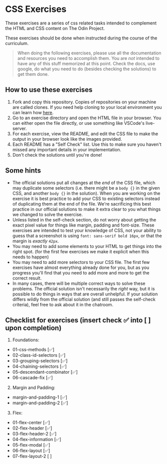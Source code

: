 # CSS Exercises

These exercises are a series of css related tasks intended to complement the HTML and CSS content on The Odin Project.

These exercises should be done when instructed during the course of the curriculum.

> When doing the following exercises, please use all the documentation and resources you need to accomplish them. You are _not_ intended to have any of this stuff memorized at this point. Check the docs, use google, do what you need to do (besides checking the solutions) to get them done.

## How to use these exercises

1. Fork and copy this repository. Copies of repositories on your machine are called clones. If you need help cloning to your local environment you can learn how [here](https://docs.github.com/en/github/creating-cloning-and-archiving-repositories/cloning-a-repository-from-github/cloning-a-repository).
2. Go to an exercise directory and open the HTML file in your browser. You can either open the file directly, or use something like VSCode's live-server.
3. For each exercise, view the README, and edit the CSS file to make the output in your browser look like the images provided.
4. Each README has a "Self Check" list. Use this to make sure you haven't missed any important details in your implementation.
5. Don't check the solutions until you're done!

## Some hints

-   The official solutions put all changes at the _end_ of the CSS file, which may duplicate some selectors (i.e. there might be a `body {}` in the given CSS, and another `body {}` in the solution). When you are working on the exercise it is best practice to add your CSS to existing selectors instead of duplicating them at the end of the file. We're sacrificing this best practice in our official solutions to make it extra clear to you what things we changed to solve the exercise.
-   Unless listed in the self-check section, do not worry about getting the exact pixel value for things like margin, padding and font-size. These exercises are intended to test your knowledge of CSS, not your ability to guess that a screenshot is using `font: sans-serif bold 16px`, or that the margin is _exactly_ `42px`.
-   You may need to add some elements to your HTML to get things into the right spot. (for the first few exercises we make it explicit when this needs to happen)
-   You may need to add more selectors to your CSS file. The first few exercises have almost everything already done for you, but as you progress you'll find that you need to add more and more to get the correct result.
-   In many cases, there will be multiple correct ways to solve these problems. The official solution isn't necessarily the _right_ way, but it is possible to do things in ways that are overall unhelpful. If your solution differs wildly from the official solution (and still passes the self-check criteria), feel free to ask about it in the chatroom.

## Checklist for exercises (insert check ✅ into [ ] upon completion)

1. Foundations:

-   01-css-methods [✅]
-   02-class-id-selectors [✅]
-   03-grouping-selectors [✅]
-   04-chaining-selectors [✅]
-   05-descendant-combinator [✅]
-   06-cascade-fix [✅]

2. Margin and Padding:

-   margin-and-padding-1 [✅]
-   margin-and-padding-2 [✅]

3. Flex:

-   01-flex-center [✅]
-   02-flex-header [✅]
-   03-flex-header-2 [✅]
-   04-flex-information [✅]
-   05-flex-modal [✅]
-   06-flex-layout [✅]
-   07-flex-layout-2 [ ]
